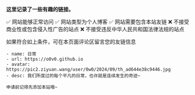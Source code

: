  **这里记录了一些有趣的链接。**
 
 ✅ 网站能够正常访问 
✅ 网站类型为个人博客 
✅ 网站需要包含本站友链 
❌ 不接受商业性或包含侵入性广告的站点 
❌ 不接受违反中华人民共和国法律法规的站点
 
 如果符合如上条件，可在本页面评论区留言您的友链信息

 ```
 - name: 日常
 - url: https://o0v0.github.io
 - avatar: https://pic2.ziyuan.wang/user/0w0/2024/09/th_ad644e38c9446.jpg
 - desc: 我们所度过的每个平凡的日常，也许就是连续发生的奇迹~
 ```

 ```
申请前记得先添加本站哦~
 ```

